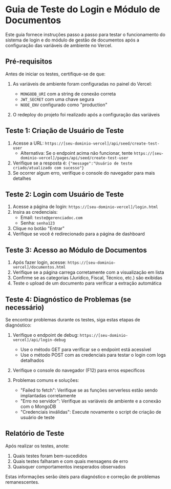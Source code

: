 # Guia de Teste do Login e Módulo de Documentos

Este guia fornece instruções passo a passo para testar o funcionamento do sistema de login e do módulo de gestão de documentos após a configuração das variáveis de ambiente no Vercel.

## Pré-requisitos

Antes de iniciar os testes, certifique-se de que:

1. As variáveis de ambiente foram configuradas no painel do Vercel:
   - `MONGODB_URI` com a string de conexão correta
   - `JWT_SECRET` com uma chave segura
   - `NODE_ENV` configurado como "production"

2. O redeploy do projeto foi realizado após a configuração das variáveis

## Teste 1: Criação de Usuário de Teste

1. Acesse a URL: `https://[seu-dominio-vercel]/api/seed/create-test-user`
   - Alternativa: Se o endpoint acima não funcionar, tente `https://[seu-dominio-vercel]/pages/api/seed/create-test-user`
2. Verifique se a resposta é: `{"message":"Usuário de teste criado/atualizado com sucesso"}`
3. Se ocorrer algum erro, verifique o console do navegador para mais detalhes

## Teste 2: Login com Usuário de Teste

1. Acesse a página de login: `https://[seu-dominio-vercel]/login.html`
2. Insira as credenciais:
   - Email: `teste@gerenciadoc.com`
   - Senha: `senha123`
3. Clique no botão "Entrar"
4. Verifique se você é redirecionado para a página de dashboard

## Teste 3: Acesso ao Módulo de Documentos

1. Após fazer login, acesse: `https://[seu-dominio-vercel]/documentos.html`
2. Verifique se a página carrega corretamente com a visualização em lista
3. Confirme se as categorias (Jurídico, Fiscal, Técnico, etc.) são exibidas
4. Teste o upload de um documento para verificar a extração automática

## Teste 4: Diagnóstico de Problemas (se necessário)

Se encontrar problemas durante os testes, siga estas etapas de diagnóstico:

1. Verifique o endpoint de debug: `https://[seu-dominio-vercel]/api/login-debug`
   - Use o método GET para verificar se o endpoint está acessível
   - Use o método POST com as credenciais para testar o login com logs detalhados

2. Verifique o console do navegador (F12) para erros específicos

3. Problemas comuns e soluções:
   - "Failed to fetch": Verifique se as funções serverless estão sendo implantadas corretamente
   - "Erro no servidor": Verifique as variáveis de ambiente e a conexão com o MongoDB
   - "Credenciais inválidas": Execute novamente o script de criação de usuário de teste

## Relatório de Teste

Após realizar os testes, anote:

1. Quais testes foram bem-sucedidos
2. Quais testes falharam e com quais mensagens de erro
3. Quaisquer comportamentos inesperados observados

Estas informações serão úteis para diagnóstico e correção de problemas remanescentes.
